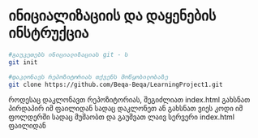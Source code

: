 # ინიციალიზაციის და დაყენების ინსტრუქცია

```bash
#გაუკეთებს ინიციალიზაციას git - ს
git init

#დაკლონავს რეპოზიტორიას თქვენს მოწყობილობაზე
git clone https://github.com/Beqa-Beqa/LearningProject1.git
```

<p>როდესაც დაკლონავთ რეპოზიტორიას, შეგიძლიათ index.html გახსნათ პირდაპირ
იმ ფაილიდან სადაც დაკლონეთ ან გახსნათ ვიეს კოდი იმ ფოლდერში სადაც მუშაობთ 
და გაუშვათ ლაივ სერვერი index.html ფაილიდან</p>